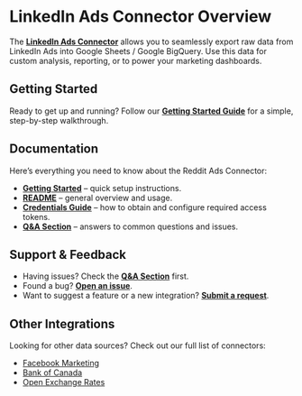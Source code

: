 # LinkedIn Ads Connector Overview

The [**LinkedIn Ads Connector**](https://github.com/OWOX/js-data-connectors/tree/main/src/Integrations/LinkedIn) allows you to seamlessly export raw data from LinkedIn Ads into Google Sheets / Google BigQuery. Use this data for custom analysis, reporting, or to power your marketing dashboards.

## Getting Started

Ready to get up and running? Follow our [**Getting Started Guide**](https://github.com/OWOX/js-data-connectors/blob/main/src/Integrations/LinkedIn/GETTING_STARTED.md) for a simple, step-by-step walkthrough.

## Documentation

Here’s everything you need to know about the Reddit Ads Connector:

- [**Getting Started**](https://github.com/OWOX/js-data-connectors/blob/main/src/Integrations/LinkedIn/GETTING_STARTED.md) – quick setup instructions.
- [**README**](https://github.com/OWOX/js-data-connectors/blob/main/src/Integrations/LinkedIn/README.md) – general overview and usage.
- [**Credentials Guide**](https://github.com/OWOX/js-data-connectors/blob/main/src/Integrations/LinkedIn/CREDENTIALS.md) – how to obtain and configure required access tokens.
- [**Q&A Section**](https://github.com/OWOX/js-data-connectors/discussions/categories/q-a) – answers to common questions and issues.

## Support & Feedback

- Having issues? Check the [**Q&A Section**](https://github.com/OWOX/js-data-connectors/discussions/categories/q-a) first.
- Found a bug? [**Open an issue**](#).
- Want to suggest a feature or a new integration? [**Submit a request**](#).

## Other Integrations

Looking for other data sources? Check out our full list of connectors:

- [Facebook Marketing](https://github.com/OWOX/js-data-connectors/tree/main/src/Integrations/FacebookMarketing)
- [Bank of Canada](https://github.com/OWOX/js-data-connectors/tree/main/src/Integrations/BankOfCanada)
- [Open Exchange Rates](https://github.com/OWOX/js-data-connectors/tree/main/src/Integrations/OpenExchangeRates)